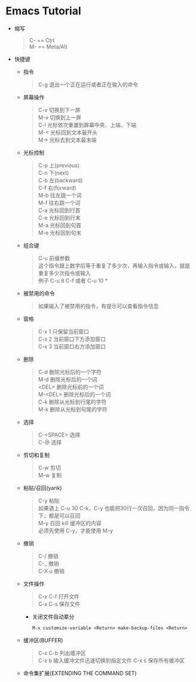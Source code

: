# Emacs Tutorial

* 缩写

  >C- == Ctrl  
  >M- == Meta/Alt

* 快捷键
  * 指令
    >C-g  退出一个正在运行或者正在输入的命令
  * 屏幕操作
    >C-v  切换到下一屏\
    >M-v  切换到上一屏\
    >C-l  光标依次重置到屏幕中央、上端、下端\
    >M-<  光标回到文本最开头\
    >M->  光标去到文本最末端
  * 光标控制
    >C-p  上(previous)\
    >C-n  下(next)\
    >C-b  左(backward)\
    >C-f  右(forward)\
    >M-b  往左跳一个词\
    >M-f  往右跳一个词\
    >C-a  光标回到行首\
    >C-e  光标回到行末\
    >M-a  光标回到句首\
    >M-e  光标回到句末
  * 组合键
    >C-u  前缀参数\
    >这个指令跟上数字后等于重复了多少次，再输入指令或输入，就是重复多少次指令或输入\
    >例子 C-u 8 C-f 或者 C-u 10 *
  * 被禁用的命令
    >如果输入了被禁用的指令，有提示可以查看指令信息
  * 窗格
    >C-x 1  只保留当前窗口\
    >C-x 2  当前窗口下方添加窗口\
    >C-x 3  当前窗口右方添加窗口

  * 删除
    >C-d            删除光标后的一个字符\
    >M-d            删除光标后的一个词\
    >&lt;DEL&gt;    删除光标前的一个词\
    >M-&lt;DEL&gt;  删除光标后的一个词\
    >C-k            删除从光标到行尾的字符\
    >M-k            删除从光标到句尾的字符

  * 选择
    >C-&lt;SPACE&gt;  选择\
    >C-@              选择

  * 剪切和复制
    >C-w  剪切\
    >M-w  复制

  * 粘贴/召回(yank)
    >C-y  粘贴\
    >如果遇上 C-u 30 C-k，C-y 也能把30行一次召回，因为同一指令下，都是可以召回\
    >M-y  召回 kill 缓冲区的内容\
    >必须先使用 C-y，才能使用 M-y

  * 撤销
    >C-/    撤销\
    >C-_    撤销\
    >C-X u  撤销

  * 文件操作
    >C-x C-f  打开文件\
    >C-x C-s  保存文件
    * 关闭文件自动辈分

      ```lisp {.line-numbers}
      M-x customize-variable <Return> make-backup-files <Return>
      ```

  * 缓冲区(BUFFER)
    >C-x C-b  列出缓冲区\
    >C-x b    输入缓冲文件迅速切换到指定文件
    >C-x s    保存所有缓冲区

  * 命令集扩展(EXTENDING THE COMMAND SET)
  